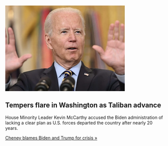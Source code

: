 
![Tempers flare in Washington as Taliban advance](./20210816162339.png)
## Tempers flare in Washington as Taliban advance

House Minority Leader Kevin McCarthy accused the Biden administration of lacking a clear plan as U.S. forces departed the country after nearly 20 years.

[Cheney blames Biden and Trump for crisis »](https://www.yahoo.com/news/liz-cheney-says-debacle-afghanistan-090541957.html)
